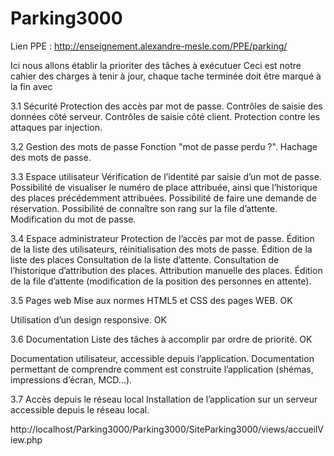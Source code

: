# Parking3000

Lien PPE : http://enseignement.alexandre-mesle.com/PPE/parking/ 

Ici nous allons établir la prioriter des tâches à exécutuer
Ceci est notre cahier des charges à tenir à jour, chaque tache terminée doit être marqué à la fin avec <OK>

3.1  Sécurité
Protection des accès par mot de passe.
Contrôles de saisie des données côté serveur.
Contrôles de saisie côté client.
Protection contre les attaques par injection.


3.2  Gestion des mots de passe
Fonction "mot de passe perdu ?".
Hachage des mots de passe.


3.3  Espace utilisateur
Vérification de l’identité par saisie d’un mot de passe.
Possibilité de visualiser le numéro de place attribuée, ainsi que l’historique des places précédemment attribuées.
Possibilité de faire une demande de réservation.
Possibilité de connaître son rang sur la file d’attente.
Modification du mot de passe.


3.4  Espace administrateur
Protection de l’accès par mot de passe.
Édition de la liste des utilisateurs, réinitialisation des mots de passe.
Édition de la liste des places
Consultation de la liste d’attente.
Consultation de l’historique d’attribution des places.
Attribution manuelle des places.
Édition de la file d’attente (modification de la position des personnes en attente).


3.5  Pages web
Mise aux normes HTML5 et CSS des pages WEB. OK

Utilisation d’un design responsive. OK


3.6  Documentation
Liste des tâches à accomplir par ordre de priorité. OK

Documentation utilisateur, accessible depuis l’application.
Documentation permettant de comprendre comment est construite l’application (shémas, impressions d’écran, MCD...).


3.7  Accès depuis le réseau local
Installation de l’application sur un serveur accessible depuis le réseau local.

http://localhost/Parking3000/Parking3000/SiteParking3000/views/accueilView.php
